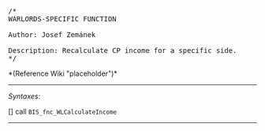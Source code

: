 <pre>/*
WARLORDS-SPECIFIC FUNCTION

Author: Josef Zemánek

Description: Recalculate CP income for a specific side.
*/</pre>*(Reference Wiki "placeholder")*<!-- Remove this after fill-in -->


---
*Syntaxes:*

[] call `BIS_fnc_WLCalculateIncome`

---
